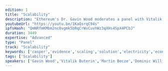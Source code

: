 ```yaml
---
edition: 1
title: "Scalability"
description: "Ethereum's Dr. Gavin Wood moderates a panel with Vitalik Buterin, Martin Becze, Dominic Williams and Vlad Zamfir on scalability with Ethereum."
youtubeUrl: "https://youtu.be/1KaQsrqC94s"
ipfsHash: "QmNRfmKMbm2nc8vgmk5bRqCrWvCuvhWz3qXHs4SpX4PCbJ"
duration: 3449
expertise: "Advanced"
type: "Panel"
track: "Scalability"
keywords: ['casper','evidence','scaling','solution','electricity','economics','pebble','state','validation','storage','javascript','security','existence']
tags: ['Scalability']
speakers: ['Gavin Wood','Vitalik Buterin','Martin Becze','Dominic Williams','Vlad Zamfir']
---
```

